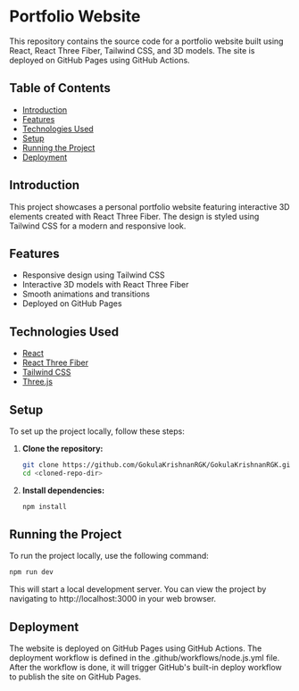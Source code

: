 # Portfolio Website

This repository contains the source code for a portfolio website built using React, React Three Fiber, Tailwind CSS, and
3D models. The site is deployed on GitHub Pages using GitHub Actions.

## Table of Contents

- [Introduction](#introduction)
- [Features](#features)
- [Technologies Used](#technologies-used)
- [Setup](#setup)
- [Running the Project](#running-the-project)
- [Deployment](#deployment)

## Introduction

This project showcases a personal portfolio website featuring interactive 3D elements created with React Three Fiber.
The design is styled using Tailwind CSS for a modern and responsive look.

## Features

- Responsive design using Tailwind CSS
- Interactive 3D models with React Three Fiber
- Smooth animations and transitions
- Deployed on GitHub Pages

## Technologies Used

- [React](https://reactjs.org/)
- [React Three Fiber](https://github.com/pmndrs/react-three-fiber)
- [Tailwind CSS](https://tailwindcss.com/)
- [Three.js](https://threejs.org/)

## Setup

To set up the project locally, follow these steps:

1. **Clone the repository:**
    ```bash
    git clone https://github.com/GokulaKrishnanRGK/GokulaKrishnanRGK.github.io.git
    cd <cloned-repo-dir>
    ```

2. **Install dependencies:**
    ```bash
    npm install
    ```

## Running the Project

To run the project locally, use the following command:

```bash
npm run dev
```

This will start a local development server. You can view the project by navigating to http://localhost:3000 in your web
browser.

## Deployment

The website is deployed on GitHub Pages using GitHub Actions. The deployment workflow is defined in the
.github/workflows/node.js.yml file. After the workflow is done, it will trigger GitHub's built-in deploy workflow to
publish the site on GitHub Pages.

